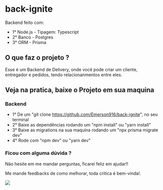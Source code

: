 # back-ignite
 
 Backend feito com:
 
 * 1° Node.js - Tipagem: Typescript
 * 2° Banco   - Postgres
 * 3° ORM     - Prisma

<!---
  Colocar uma imagem ou video aqui 
--->

## O que faz o projeto ?

Esse é um Backend de Delivery, onde você pode criar um cliente, entregador e pedidos, tendo relacionanmentos entre eles.

## Veja na pratica, baixe o Projeto em sua maquina

### Backend

* 1° De um "git clone https://github.com/Emerson916/back-ignite", no seu terminal
* 2° Baixe as dependências rodando um "npm install" ou "yarn install"
* 3° Baixe as migrations na sua maquina rodando um "npx prisma migrate dev"
* 4° Rode com "npm dev" ou "yarn dev"

### Ficou com alguma dúvida ?

Não hesite em me mandar perguntas, ficarei feliz em ajudar!!

Me mande feedbacks de como melhorar, toda critica é bem-vinda!.

 <a href="https://www.linkedin.com/in/emerson-silva-32441717a/" alt="Linkedin">
    <img src="https://img.shields.io/badge/-Linkedin-1C1C1C?style=for-the-badge&logo=Linkedin&logoColor=00FFFF&link=https://www.linkedin.com/in/emerson-silva-32441717a/"/>
  </a>


 
